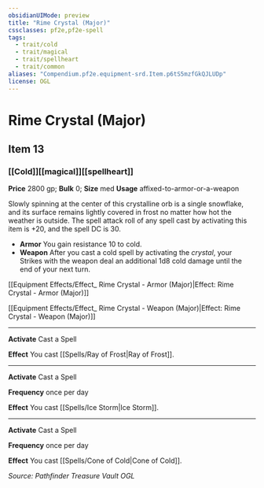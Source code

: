 ```yaml
---
obsidianUIMode: preview
title: "Rime Crystal (Major)"
cssclasses: pf2e,pf2e-spell
tags:
  - trait/cold
  - trait/magical
  - trait/spellheart
  - trait/common
aliases: "Compendium.pf2e.equipment-srd.Item.p6tS5mzfGkQJLUDp"
license: OGL
---
```

# Rime Crystal (Major)
## Item 13
### [[Cold]][[magical]][[spellheart]]


**Price** 2800 gp; 
**Bulk** 0; **Size** med
**Usage** affixed-to-armor-or-a-weapon

Slowly spinning at the center of this crystalline orb is a single snowflake, and its surface remains lightly covered in frost no matter how hot the weather is outside. The spell attack roll of any spell cast by activating this item is +20, and the spell DC is 30.

*   **Armor** You gain resistance 10 to cold.
*   **Weapon** After you cast a cold spell by activating the _crystal_, your Strikes with the weapon deal an additional 1d8 cold damage until the end of your next turn.

[[Equipment Effects/Effect_ Rime Crystal - Armor (Major)|Effect: Rime Crystal - Armor (Major)]]

[[Equipment Effects/Effect_ Rime Crystal - Weapon (Major)|Effect: Rime Crystal - Weapon (Major)]]

* * *

**Activate** Cast a Spell

**Effect** You cast [[Spells/Ray of Frost|Ray of Frost]].

* * *

**Activate** Cast a Spell

**Frequency** once per day

**Effect** You cast [[Spells/Ice Storm|Ice Storm]].

* * *

**Activate** Cast a Spell

**Frequency** once per day

**Effect** You cast [[Spells/Cone of Cold|Cone of Cold]].

*Source: Pathfinder Treasure Vault*
*OGL*